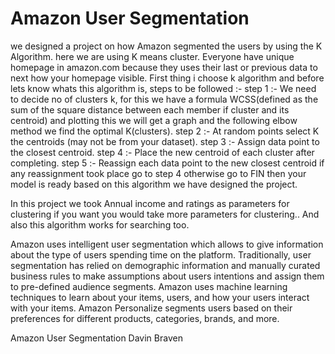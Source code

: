 # Amazon User Segmentation
we designed a project on how Amazon segmented the users by using the K Algorithm.
here we are using K means cluster.
Everyone have unique homepage in amazon.com because they uses their last or previous data to next how your homepage visible.
First thing i choose k algorithm and before lets know whats this algorithm is,
steps to be followed :-
step 1 :- We need to decide no of clusters k, for this we have a formula WCSS(defined as the sum of the square distance between each member if cluster and its centroid) and plotting this we will get a graph and the following elbow method we find the optimal K(clusters).
step 2 :- At random points select K the centroids (may not be from your dataset).
step 3 :- Assign data point to the closest centroid.
step 4 :- Place the new centroid of each cluster after completing.
step 5 :- Reassign each data point to the new closest centroid if any reassignment took place go to step 4 otherwise go to FIN then your model is ready based on this algorithm we have designed the project.

In this project we took Annual income and ratings as parameters for clustering if you want you would take more parameters for clustering..
And also this algorithm works for searching too.

Amazon uses intelligent user segmentation which allows to give information about the type of users spending time on the platform. Traditionally, user segmentation has relied on demographic information and manually curated business rules to make assumptions about users intentions and assign them to pre-defined audience segments. Amazon uses machine learning techniques to learn about your items, users, and how your users interact with your items. Amazon Personalize segments users based on their preferences for different products, categories, brands, and more.

Amazon User Segmentation 
Davin Braven
